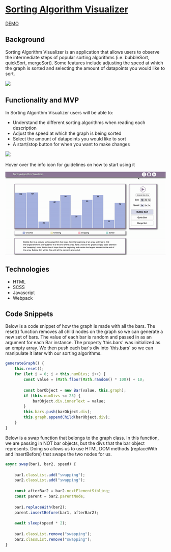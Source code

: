 # [Sorting Algorithm Visualizer](https://alancln.github.io/Sorting-Algorithm-Visualizer/)

[DEMO](https://alancln.github.io/Sorting-Algorithm-Visualizer/)

## Background

Sorting Algorithm Visualizer is an application that allows users to observe the intermediate steps of popular sorting algorithms (i.e. bubbleSort, quickSort, mergeSort). Some features include adjusting the speed at which the graph is sorted and selecting the amount of datapoints you would like to sort.

![](./assets/gif-demo/quick-sort-demo.gif)

## Functionality and MVP

In Sorting Algorithm Visualizer users will be able to:

- Understand the different sorting algorithms when reading each description
- Adjust the speed at which the graph is being sorted
- Select the amount of datapoints you would like to sort
- A start/stop button for when you want to make changes

![](./assets/gif-demo/buttons-demo.gif)

Hover over the info icon for guidelines on how to start using it

![](./assets/gif-demo/info-icon.gif)

## Technologies

- HTML
- SCSS
- Javascript
- Webpack

## Code Snippets

Below is a code snippet of how the graph is made with all the bars. The reset() function removes all child nodes on the graph so we can generate a new set of bars. The value of each bar is random and passed in as an argument for each Bar instance. The property 'this.bars' was initialized as an empty array. We then push each bar's div into 'this.bars' so we can manipulate it later with our sorting algorithms.

```javascript
generateGraph() {
    this.reset();
    for (let i = 0; i < this.numDivs; i++) {
        const value = (Math.floor(Math.random() * 100)) + 10;

        const barObject = new Bar(value, this.graph);
        if (this.numDivs <= 25) {
            barObject.div.innerText = value;
        }
        this.bars.push(barObject.div);
        this.graph.appendChild(barObject.div);
    }
}
```

Below is a swap function that belongs to the graph class. In this function, we are passing in NOT bar objects, but the divs that the bar object represents. Doing so allows us to use HTML DOM methods (replaceWith and insertBefore) that swaps the two nodes for us. 

```javascript
async swap(bar1, bar2, speed) {

    bar1.classList.add("swapping");
    bar2.classList.add("swapping");

    const afterBar2 = bar2.nextElementSibling;
    const parent = bar2.parentNode;

    bar1.replaceWith(bar2);
    parent.insertBefore(bar1, afterBar2);

    await sleep(speed * 2);

    bar1.classList.remove("swapping");
    bar2.classList.remove("swapping");
}
```